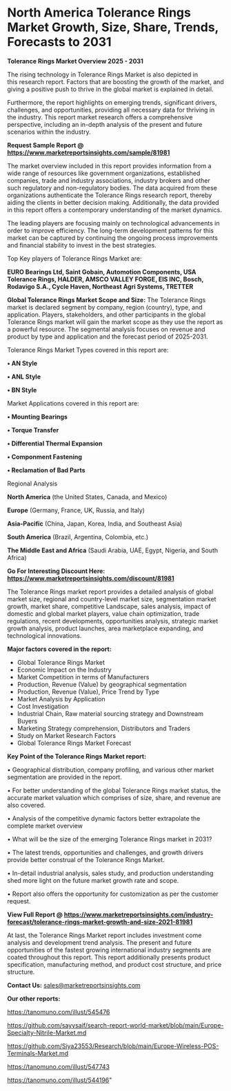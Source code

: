 # North America Tolerance Rings Market Growth, Size, Share, Trends, Forecasts to 2031

<Strong> Tolerance Rings Market Overview 2025 - 2031</strong>

The rising technology in Tolerance Rings Market is also depicted in this research report. Factors that are boosting the growth of the market, and giving a positive push to thrive in the global market is explained in detail.

Furthermore, the report highlights on emerging trends, significant drivers, challenges, and opportunities, providing all necessary data for thriving in the industry. This report market research offers a comprehensive perspective, including an in-depth analysis of the present and future scenarios within the industry.

<strong>Request Sample Report @ <a href=https://www.marketreportsinsights.com/sample/81981>https://www.marketreportsinsights.com/sample/81981</a></strong>

The market overview included in this report provides information from a wide range of resources like government organizations, established companies, trade and industry associations, industry brokers and other such regulatory and non-regulatory bodies. The data acquired from these organizations authenticate the Tolerance Rings research report, thereby aiding the clients in better decision making. Additionally, the data provided in this report offers a contemporary understanding of the market dynamics.

The leading players are focusing mainly on technological advancements in order to improve efficiency. The long-term development patterns for this market can be captured by continuing the ongoing process improvements and financial stability to invest in the best strategies.

Top Key players of Tolerance Rings Market are:

<strong>EURO Bearings Ltd, Saint Gobain, Automotion Components, USA Tolerance Rings, HALDER, AMSCO VALLEY FORGE, EIS INC, Bosch, Rodavigo S.A., Cycle Haven, Northeast Agri Systems, TRETTER</strong>

<strong><b>Global Tolerance Rings Market Scope and Size:</b></strong>
The Tolerance Rings market is declared segment by company, region (country), type, and application. Players, stakeholders, and other participants in the global Tolerance Rings market will gain the market scope as they use the report as a powerful resource. The segmental analysis focuses on revenue and product by type and application and the forecast period of 2025-2031.

Tolerance Rings Market Types covered in this report are:

<strong>• AN Style

• ANL Style

• BN Style</strong>

Market Applications covered in this report are:

<strong>• Mounting Bearings

• Torque Transfer

• Differential Thermal Expansion

• Componment Fastening

• Reclamation of Bad Parts</strong> 

Regional Analysis

<strong>North America</strong> (the United States, Canada, and Mexico)

<strong>Europe</strong> (Germany, France, UK, Russia, and Italy)

<strong>Asia-Pacific</strong> (China, Japan, Korea, India, and Southeast Asia)

<strong>South America</strong> (Brazil, Argentina, Colombia, etc.)

<strong>The Middle East and Africa</strong> (Saudi Arabia, UAE, Egypt, Nigeria, and South Africa)

<strong>Go For Interesting Discount Here: <a href=https://www.marketreportsinsights.com/discount/81981>https://www.marketreportsinsights.com/discount/81981</a></strong>

The Tolerance Rings market report provides a detailed analysis of global market size, regional and country-level market size, segmentation market growth, market share, competitive Landscape, sales analysis, impact of domestic and global market players, value chain optimization, trade regulations, recent developments, opportunities analysis, strategic market growth analysis, product launches, area marketplace expanding, and technological innovations.

<strong><b>Major factors covered in the report:</b></strong>
<ul>
  <li>Global Tolerance Rings Market </li>
  <li>Economic Impact on the Industry</li>
  <li>Market Competition in terms of Manufacturers</li>
  <li>Production, Revenue (Value) by geographical segmentation</li>
  <li>Production, Revenue (Value), Price Trend by Type</li>
  <li>Market Analysis by Application</li>
  <li>Cost Investigation</li>
  <li>Industrial Chain, Raw material sourcing strategy and Downstream Buyers</li>
  <li>Marketing Strategy comprehension, Distributors and Traders</li>
  <li>Study on Market Research Factors</li>
  <li>Global Tolerance Rings Market Forecast</li>
</ul>

<strong><b>Key Point of the Tolerance Rings Market report:</b></strong>

• Geographical distribution, company profiling, and various other market segmentation are provided in the report.

• For better understanding of the global Tolerance Rings market status, the accurate market valuation which comprises of size, share, and revenue are also covered.

• Analysis of the competitive dynamic factors better extrapolate the complete market overview

• What will be the size of the emerging Tolerance Rings market in 2031?

• The latest trends, opportunities and challenges, and growth drivers provide better construal of the Tolerance Rings Market.

• In-detail industrial analysis, sales study, and production understanding shed more light on the future market growth rate and scope.

• Report also offers the opportunity for customization as per the customer request.

<strong><b>View Full Report @ <a href=https://www.marketreportsinsights.com/industry-forecast/tolerance-rings-market-growth-and-size-2021-81981>https://www.marketreportsinsights.com/industry-forecast/tolerance-rings-market-growth-and-size-2021-81981</a></b></strong>


At last, the Tolerance Rings Market report includes investment come analysis and development trend analysis. The present and future opportunities of the fastest growing international industry segments are coated throughout this report. This report additionally presents product specification, manufacturing method, and product cost structure, and price structure.

<strong>Contact Us:</strong>
sales@marketreportsinsights.com

<strong>Our other reports:</strong>

<a href=https://tanomuno.com/illust/545476>https://tanomuno.com/illust/545476</a>

<a href=https://github.com/sayysaif/search-report-world-market/blob/main/Europe-Specialty-Nitrile-Market.md>https://github.com/sayysaif/search-report-world-market/blob/main/Europe-Specialty-Nitrile-Market.md</a>

<a href=https://github.com/Siya23553/Research/blob/main/Europe-Wireless-POS-Terminals-Market.md>https://github.com/Siya23553/Research/blob/main/Europe-Wireless-POS-Terminals-Market.md</a>

<a href=https://tanomuno.com/illust/547743>https://tanomuno.com/illust/547743</a>

<a href=https://tanomuno.com/illust/544196>https://tanomuno.com/illust/544196</a>"
